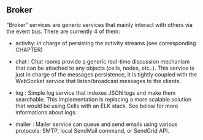 ## Broker

“Broker” services are generic services that mainly interact with others via the event bus. There are currently 4 of them:

* activity: in charge of persisting the activity streams (see corresponding CHAPTER)

* chat : Chat rooms provide a generic real-time discussion mechanism that can be attached to any objects (cells, nodes, etc..). This service is just in charge of the messages persistence, it is tightly coupled with the WebSocket service that listen/broadcast messages to the clients.

* log : Simple log service that indexes JSON logs and make them searchable. This implementation is replacing a more scalable solution that would be using Cells with an ELK stack. See below for more informations about logs.

* mailer : Mailer service can queue and send emails using various protocols: SMTP, local SendMail command, or SendGrid API.